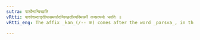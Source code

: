 ```yaml
---
sutra: पार्श्वेनान्विच्छति
vRtti: पार्श्वशब्दात्तृतीयासमर्थादन्विच्छतीत्यस्मिन्नर्थे कन्प्रत्ययो भवति ॥
vRtti_eng: The affix _kan_(/-- क) comes after the word _parsva_, in the third-case in construction, signifying 'who strives to gain something by that'.

---
```

